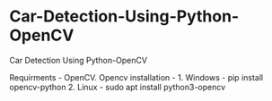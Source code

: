 # Car-Detection-Using-Python-OpenCV
Car Detection Using Python-OpenCV

  Requirments - OpenCV.
  Opencv installation -
      1. Windows - pip install opencv-python
      2. Linux - sudo apt install python3-opencv
